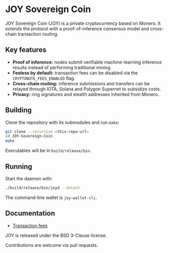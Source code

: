 # JOY Sovereign Coin

JOY Sovereign Coin (JOY) is a private cryptocurrency based on Monero. It extends the protocol with a proof-of-inference consensus model and cross-chain transaction routing.

## Key features

- **Proof of inference:** nodes submit verifiable machine-learning inference results instead of performing traditional mining.
- **Feeless by default:** transaction fees can be disabled via the `CRYPTONOTE_FEES_ENABLED` flag.
- **Cross-chain routing:** inference submissions and transfers can be relayed through IOTA, Solana and Polygon Supernet to subsidize costs.
- **Privacy:** ring signatures and stealth addresses inherited from Monero.

## Building

Clone the repository with its submodules and run `make`:

```bash
git clone --recursive <this-repo-url>
cd JOY-Sovereign-Coin
make
```

Executables will be in `build/release/bin`.

## Running

Start the daemon with:

```bash
./build/release/bin/joyd --detach
```

The command-line wallet is `joy-wallet-cli`.

## Documentation

- [Transaction fees](docs/FEES.md)

JOY is released under the BSD 3-Clause license.

Contributions are welcome via pull requests.
